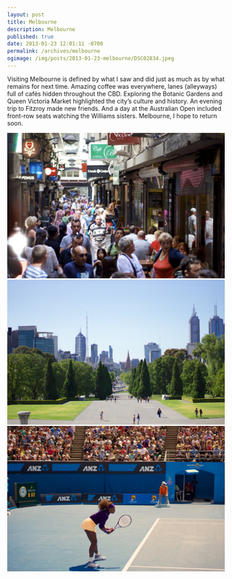 ```yaml
---
layout: post
title: Melbourne
description: Melbourne
published: true
date: 2013-01-23 12:01:11 -0700
permalink: /archives/melbourne
ogimage: /img/posts/2013-01-23-melbourne/DSC02834.jpeg
---
```

Visiting Melbourne is defined by what I saw and did just as much as by what remains for next time. Amazing coffee was everywhere, lanes (alleyways) full of cafés hidden throughout the CBD. Exploring the Botanic Gardens and Queen Victoria Market highlighted the city’s culture and history. An evening trip to Fitzroy made new friends. And a day at the Australian Open included front-row seats watching the Williams sisters. Melbourne, I hope to return soon.

![Centre Place, one of many lanes in Melbourne][1]
![Looking toward the CBD from the Shrine of Remembrance][2]
![Serena Williams at the Australian Open][3]

[1]: /img/posts/2013-01-23-melbourne/DSC02834.jpeg
[2]: /img/posts/2013-01-23-melbourne/DSC02861.jpeg
[3]: /img/posts/2013-01-23-melbourne/DSC02918.jpeg